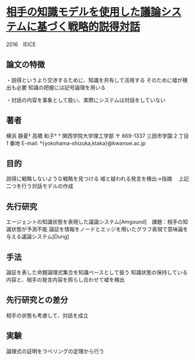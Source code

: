 # [相手の知識モデルを使用した議論システムに基づく戦略的説得対話](https://ist.ksc.kwansei.ac.jp/~ktaka/LABO/DRAFTS/KBSE2016yokohama.pdf)
2016　IEICE
## 論文の特徴
・説得というより交渉するために、知識を共有して活用する
そのために嘘が検出も必要
知識の把握には記号論理を用いる

・対話の内容を事象として扱い、実際にシステムは対話をしていない

## 著者
横浜 静夏† 高橋 和子†
† 関西学院大学理工学部 〒 669-1337 三田市学園 2 丁目 1 番地
E-mail: †{yokohama-shizuka,ktaka}@kwansei.ac.jp

## 目的
説得に戦略しないような戦略を見つける
嘘と疑われる発言を検出→指摘　
上記二つを行う対話モデルの作成

## 先行研究
エージェントの知識状態を表現した議論システム[Amgound]　課題：相手の知識状態が予測不能
論証を情報をノードとエッジを用いたグラフ表現で意味論を与える議論システム[Dung]　
 
## 手法
論証を表した命題論理式集合を知識ベースとして扱う
知識状態の保持している内容と、相手の発言内容を照らし合わせて嘘を検出
 
## 先行研究との差分
相手の状態も考慮して、対話を成立

## 実験
論理式の証明をラベリングの定理から行う
